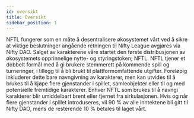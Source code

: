 ```yaml
---
id: oversikt
title: Oversikt
sidebar_position: 1
---
```


NFTL fungerer som en måte å desentralisere økosystemet vårt ved å sikre at viktige beslutninger angående retningen til Nifty League avgjøres via Nifty DAO. Salget av karakterene våre startet den første distribusjonen av økosystemets opprinnelige nytte- og styringstoken; NFTL. NFTL tjener et dobbelt formål med å gi brukere stemmerett på kommende spill og turneringer, i tillegg til å bli brukt til plattformomfattende utgifter. Foreløpig inkluderer dette bare navngivning av karakterer, men kan utvides til å brukes til å kjøpe flere gjenstander i spillet, samleobjekter eller til og med potensielle fremtidige karakterer. Enhver NFTL som brukes til å navngi karakterer blir umiddelbart brent eller fjernet fra sirkulasjonen. Hvis og når flere gjenstander i spillet introduseres, vil 90 % av alle inntektene bli gitt til Nifty DAO, mens de resterende 10 % betales til laget vårt.
